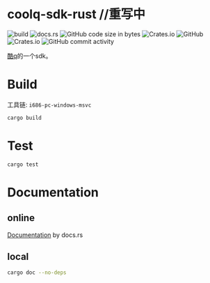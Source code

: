 # coolq-sdk-rust //重写中

![build](https://github.com/juzi5201314/coolq-sdk-rust/workflows/build/badge.svg?branch=master)
![docs.rs](https://docs.rs/coolq-sdk-rust/badge.svg)
![GitHub code size in bytes](https://img.shields.io/github/languages/code-size/juzi5201314/coolq-sdk-rust)
![Crates.io](https://img.shields.io/crates/d/coolq-sdk-rust)
![GitHub](https://img.shields.io/github/license/juzi5201314/coolq-sdk-rust)
![Crates.io](https://img.shields.io/crates/v/coolq-sdk-rust)
![GitHub commit activity](https://img.shields.io/github/commit-activity/y/juzi5201314/coolq-sdk-rust)

[酷q](http://cqp.cc)的一个sdk。

# Build
工具链: `i686-pc-windows-msvc`
```bash
cargo build
```

# Test
```bash
cargo test
```

# Documentation
## online
[Documentation](https://docs.rs/coolq-sdk-rust/) by docs.rs
## local
```bash
cargo doc --no-deps
```

